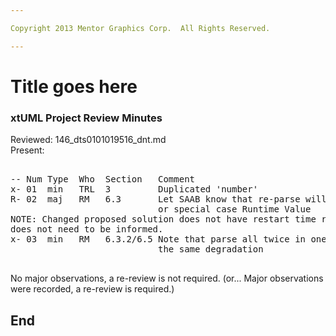 ```yaml
---

Copyright 2013 Mentor Graphics Corp.  All Rights Reserved.

---
```


# Title goes here
### xtUML Project Review Minutes

Reviewed: 146_dts0101019516_dnt.md  
Present:  

<pre>

-- Num Type  Who  Section   Comment
x- 01  min   TRL  3         Duplicated 'number'
R- 02  maj   RM   6.3       Let SAAB know that re-parse will have a degradation
                            or special case Runtime Value
NOTE: Changed proposed solution does not have restart time regression, so SAAB
does not need to be informed.
x- 03  min   RM   6.3.2/6.5 Note that parse all twice in one session will have
                            the same degradation
                                            
</pre>
   
No major observations, a re-review is not required.
(or... Major observations were recorded, a re-review is required.)


End
---
